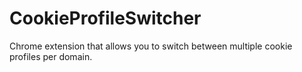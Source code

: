 # CookieProfileSwitcher
Chrome extension that allows you to switch between multiple cookie profiles per domain.
